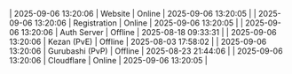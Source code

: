 | 2025-09-06 13:20:06 | Website | Online | 2025-09-06 13:20:05 |
| 2025-09-06 13:20:06 | Registration | Online | 2025-09-06 13:20:05 |
| 2025-09-06 13:20:06 | Auth Server | Offline | 2025-08-18 09:33:31 |
| 2025-09-06 13:20:06 | Kezan (PvE) | Offline | 2025-08-03 17:58:02 |
| 2025-09-06 13:20:06 | Gurubashi (PvP) | Offline | 2025-08-23 21:44:06 |
| 2025-09-06 13:20:06 | Cloudflare | Online | 2025-09-06 13:20:05 |
